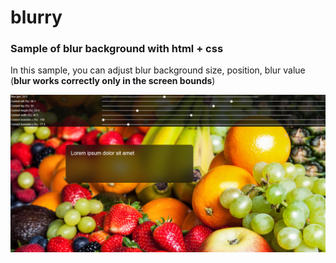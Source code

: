 # blurry
### Sample of blur background with html + css

In this sample, you can adjust blur background size, position, blur value (**blur works correctly only in the screen bounds**)

![sample](sample.png)
